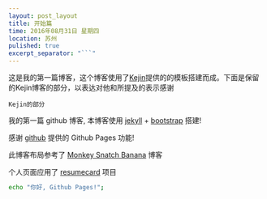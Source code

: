 ```yaml
---
layout: post_layout
title: 开始篇
time: 2016年08月31日 星期四
location: 苏州
pulished: true
excerpt_separator: "```"
---
```


这是我的第一篇博客，这个博客使用了[Kejin](https://github.com/liungkejin)提供的的模板搭建而成。下面是保留的Kejin博客的部分，以表达对他和所提及的表示感谢


```
Kejin的部分
```
我的第一篇 github 博客, 本博客使用 [jekyll](http://jekyll.bootcss.com/) + [bootstrap](http://v3.bootcss.com) 搭建!

感谢 [github](https://github.com) 提供的 Github Pages 功能!

此博客布局参考了 [Monkey Snatch Banana](http://www.monkeysnatchbanana.com/) 博客

个人页面应用了 [resumecard](http://ddbullfrog.github.io/resumecard/) 项目



```bash
echo "你好, Github Pages!";
```
